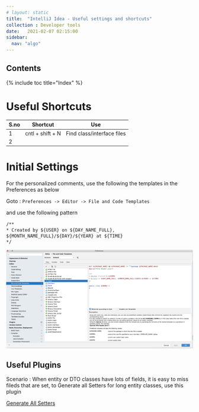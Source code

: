 ```yaml
---
# layout: static
title:  "IntelliJ Idea - Useful settings and shortcuts"
collection : Developer tools
date:   2021-02-07 02:15:00
sidebar:
  nav: "algo"
---
```


## Contents

{% include toc title="Index" %}

# Useful Shortcuts
| S.no| Shortcut                 | Use                              |
|---- |--------------------------|----------------------------------|
| 1  | cntl + shift + N | Find class/interface files  |
| 2  | |

# Initial Settings 

For the personalized comments, use the following the templates in the Preferences as below

Goto : `Preferences -> Editor -> File and Code Templates`

and use the following pattern

```
/**
* Created by ${USER} on ${DAY_NAME_FULL}, ${MONTH_NAME_FULL}/${DAY}/${YEAR} at ${TIME}
*/
```

![](/assets/images/intelliJ.png)

## Useful Plugins

Scenario : When entity or DTO classes have lots of fields, it is easy to miss fileds that are set,
to Generate all Setters for long entity classes, use this plugin

[Generate All Setters](https://plugins.jetbrains.com/plugin/9360-generateallsetter)

